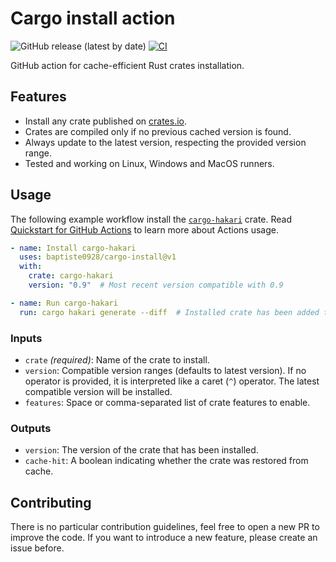 # Cargo install action

![GitHub release (latest by date)](https://img.shields.io/github/v/release/baptiste0928/cargo-install)
[![CI](https://github.com/baptiste0928/cargo-install/actions/workflows/ci.yml/badge.svg)](https://github.com/baptiste0928/cargo-install/actions/workflows/ci.yml)

GitHub action for cache-efficient Rust crates installation.

## Features
- Install any crate published on [crates.io](https://crates.io).
- Crates are compiled only if no previous cached version is found.
- Always update to the latest version, respecting the provided version range.
- Tested and working on Linux, Windows and MacOS runners.

## Usage
The following example workflow install the [`cargo-hakari`](https://crates.io/crates/cargo-hakari) crate.
Read [Quickstart for GitHub Actions](https://docs.github.com/en/actions/quickstart) to learn more about Actions usage.

```yaml
- name: Install cargo-hakari
  uses: baptiste0928/cargo-install@v1
  with:
    crate: cargo-hakari
    version: "0.9"  # Most recent version compatible with 0.9

- name: Run cargo-hakari
  run: cargo hakari generate --diff  # Installed crate has been added to PATH
```

### Inputs
- `crate` *(required)*: Name of the crate to install.
- `version`: Compatible version ranges (defaults to latest version). If no operator is provided, it is interpreted like a caret (`^`) operator. The latest compatible version will be installed.
- `features`: Space or comma-separated list of crate features to enable.

### Outputs
- `version`: The version of the crate that has been installed.
- `cache-hit`: A boolean indicating whether the crate was restored from cache.

## Contributing
There is no particular contribution guidelines, feel free to open a new PR to improve the code. If you want to introduce a new feature, please create an issue before.
